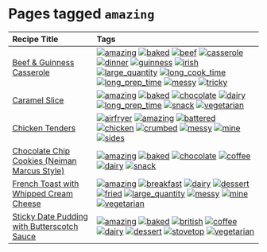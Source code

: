 # Pages tagged `amazing`

|Recipe Title|Tags
|:---|:---|
|[Beef & Guinness Casserole](../recipes/beefandguinnesscasserole.md)|<a href="tags/amazing.md"><img src="https://img.shields.io/badge/tag-amazing-3faa68" alt="amazing" /></a> <a href="tags/baked.md"><img src="https://img.shields.io/badge/tag-baked-c5d714" alt="baked" /></a> <a href="tags/beef.md"><img src="https://img.shields.io/badge/tag-beef-93e32e" alt="beef" /></a> <a href="tags/casserole.md"><img src="https://img.shields.io/badge/tag-casserole-c5a27b" alt="casserole" /></a> <a href="tags/dinner.md"><img src="https://img.shields.io/badge/tag-dinner-945e60" alt="dinner" /></a> <a href="tags/guinness.md"><img src="https://img.shields.io/badge/tag-guinness-5f1085" alt="guinness" /></a> <a href="tags/irish.md"><img src="https://img.shields.io/badge/tag-irish-f3232d" alt="irish" /></a> <a href="tags/large_quantity.md"><img src="https://img.shields.io/badge/tag-large_quantity-424c13" alt="large_quantity" /></a> <a href="tags/long_cook_time.md"><img src="https://img.shields.io/badge/tag-long_cook_time-29c88d" alt="long_cook_time" /></a> <a href="tags/long_prep_time.md"><img src="https://img.shields.io/badge/tag-long_prep_time-786ed6" alt="long_prep_time" /></a> <a href="tags/messy.md"><img src="https://img.shields.io/badge/tag-messy-8ce6fc" alt="messy" /></a> <a href="tags/tricky.md"><img src="https://img.shields.io/badge/tag-tricky-b62aa6" alt="tricky" /></a>|
|[Caramel Slice](../recipes/caramelslice.md)|<a href="tags/amazing.md"><img src="https://img.shields.io/badge/tag-amazing-3faa68" alt="amazing" /></a> <a href="tags/baked.md"><img src="https://img.shields.io/badge/tag-baked-c5d714" alt="baked" /></a> <a href="tags/chocolate.md"><img src="https://img.shields.io/badge/tag-chocolate-a168f4" alt="chocolate" /></a> <a href="tags/dairy.md"><img src="https://img.shields.io/badge/tag-dairy-4b9e32" alt="dairy" /></a> <a href="tags/long_prep_time.md"><img src="https://img.shields.io/badge/tag-long_prep_time-786ed6" alt="long_prep_time" /></a> <a href="tags/snack.md"><img src="https://img.shields.io/badge/tag-snack-33b5de" alt="snack" /></a> <a href="tags/vegetarian.md"><img src="https://img.shields.io/badge/tag-vegetarian-473080" alt="vegetarian" /></a>|
|[Chicken Tenders](../recipes/chickentenders.md)|<a href="tags/airfryer.md"><img src="https://img.shields.io/badge/tag-airfryer-5e3ff5" alt="airfryer" /></a> <a href="tags/amazing.md"><img src="https://img.shields.io/badge/tag-amazing-3faa68" alt="amazing" /></a> <a href="tags/battered.md"><img src="https://img.shields.io/badge/tag-battered-6b1fb" alt="battered" /></a> <a href="tags/chicken.md"><img src="https://img.shields.io/badge/tag-chicken-d93385" alt="chicken" /></a> <a href="tags/crumbed.md"><img src="https://img.shields.io/badge/tag-crumbed-237124" alt="crumbed" /></a> <a href="tags/messy.md"><img src="https://img.shields.io/badge/tag-messy-8ce6fc" alt="messy" /></a> <a href="tags/mine.md"><img src="https://img.shields.io/badge/tag-mine-9ab3df" alt="mine" /></a> <a href="tags/sides.md"><img src="https://img.shields.io/badge/tag-sides-12b63" alt="sides" /></a>|
|[Chocolate Chip Cookies (Neiman Marcus Style)](../recipes/chocolatechipcookiesneimanmarcus.md)|<a href="tags/amazing.md"><img src="https://img.shields.io/badge/tag-amazing-3faa68" alt="amazing" /></a> <a href="tags/baked.md"><img src="https://img.shields.io/badge/tag-baked-c5d714" alt="baked" /></a> <a href="tags/chocolate.md"><img src="https://img.shields.io/badge/tag-chocolate-a168f4" alt="chocolate" /></a> <a href="tags/coffee.md"><img src="https://img.shields.io/badge/tag-coffee-e2851f" alt="coffee" /></a> <a href="tags/dairy.md"><img src="https://img.shields.io/badge/tag-dairy-4b9e32" alt="dairy" /></a> <a href="tags/snack.md"><img src="https://img.shields.io/badge/tag-snack-33b5de" alt="snack" /></a>|
|[French Toast with Whipped Cream Cheese](../recipes/frenchtoastwhippedcreamcheese.md)|<a href="tags/amazing.md"><img src="https://img.shields.io/badge/tag-amazing-3faa68" alt="amazing" /></a> <a href="tags/breakfast.md"><img src="https://img.shields.io/badge/tag-breakfast-48e52e" alt="breakfast" /></a> <a href="tags/dairy.md"><img src="https://img.shields.io/badge/tag-dairy-4b9e32" alt="dairy" /></a> <a href="tags/dessert.md"><img src="https://img.shields.io/badge/tag-dessert-84f8cf" alt="dessert" /></a> <a href="tags/fried.md"><img src="https://img.shields.io/badge/tag-fried-379a95" alt="fried" /></a> <a href="tags/large_quantity.md"><img src="https://img.shields.io/badge/tag-large_quantity-424c13" alt="large_quantity" /></a> <a href="tags/messy.md"><img src="https://img.shields.io/badge/tag-messy-8ce6fc" alt="messy" /></a> <a href="tags/mine.md"><img src="https://img.shields.io/badge/tag-mine-9ab3df" alt="mine" /></a> <a href="tags/vegetarian.md"><img src="https://img.shields.io/badge/tag-vegetarian-473080" alt="vegetarian" /></a>|
|[Sticky Date Pudding with Butterscotch Sauce](../recipes/stickydatepuddingwithbutterscotchsauce.md)|<a href="tags/amazing.md"><img src="https://img.shields.io/badge/tag-amazing-3faa68" alt="amazing" /></a> <a href="tags/baked.md"><img src="https://img.shields.io/badge/tag-baked-c5d714" alt="baked" /></a> <a href="tags/british.md"><img src="https://img.shields.io/badge/tag-british-c6d429" alt="british" /></a> <a href="tags/coffee.md"><img src="https://img.shields.io/badge/tag-coffee-e2851f" alt="coffee" /></a> <a href="tags/dairy.md"><img src="https://img.shields.io/badge/tag-dairy-4b9e32" alt="dairy" /></a> <a href="tags/dessert.md"><img src="https://img.shields.io/badge/tag-dessert-84f8cf" alt="dessert" /></a> <a href="tags/stovetop.md"><img src="https://img.shields.io/badge/tag-stovetop-9bf4b7" alt="stovetop" /></a> <a href="tags/vegetarian.md"><img src="https://img.shields.io/badge/tag-vegetarian-473080" alt="vegetarian" /></a>|